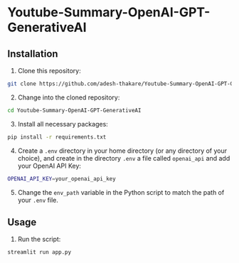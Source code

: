 # Youtube-Summary-OpenAI-GPT-GenerativeAI


## Installation 

1. Clone this repository:
```bash
git clone https://github.com/adesh-thakare/Youtube-Summary-OpenAI-GPT-GenerativeAI.git
```
2. Change into the cloned repository:
```bash
cd Youtube-Summary-OpenAI-GPT-GenerativeAI
```
3. Install all necessary packages:
```bash
pip install -r requirements.txt
```
4. Create a `.env` directory in your home directory (or any directory of your choice), and create in the directory `.env` a file called `openai_api` and add your OpenAI API Key:
```bash
OPENAI_API_KEY=your_openai_api_key
```
5. Change the `env_path` variable in the Python script to match the path of your `.env` file.

## Usage

1. Run the script:
```bash
streamlit run app.py
```
